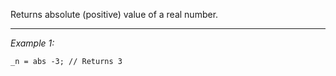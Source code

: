Returns absolute (positive) value of a real number.


---
*Example 1:*
```sqf
_n = abs -3; // Returns 3
```